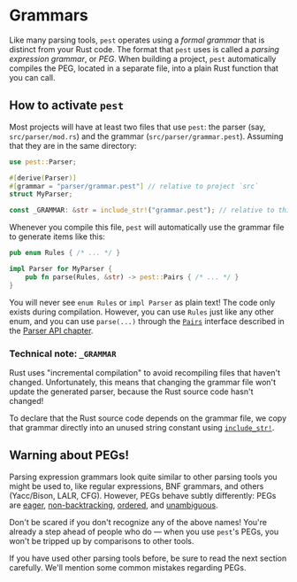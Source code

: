 # Grammars

Like many parsing tools, `pest` operates using a *formal grammar* that is
distinct from your Rust code. The format that `pest` uses is called a *parsing
expression grammar*, or *PEG*. When building a project, `pest` automatically
compiles the PEG, located in a separate file, into a plain Rust function that
you can call.

## How to activate `pest`

Most projects will have at least two files that use `pest`: the parser (say,
`src/parser/mod.rs`) and the grammar (`src/parser/grammar.pest`). Assuming that
they are in the same directory:

```rust
use pest::Parser;

#[derive(Parser)]
#[grammar = "parser/grammar.pest"] // relative to project `src`
struct MyParser;

const _GRAMMAR: &str = include_str!("grammar.pest"); // relative to this file
```

Whenever you compile this file, `pest` will automatically use the grammar file
to generate items like this:

```rust
pub enum Rules { /* ... */ }

impl Parser for MyParser {
    pub fn parse(Rules, &str) -> pest::Pairs { /* ... */ }
}
```

You will never see `enum Rules` or `impl Parser` as plain text! The code only
exists during compilation. However, you can use `Rules` just like any other
enum, and you can use `parse(...)` through the [`Pairs`] interface described in
the [Parser API chapter](../parser_api.html).

### Technical note: `_GRAMMAR`

Rust uses "incremental compilation" to avoid recompiling files that haven't
changed. Unfortunately, this means that changing the grammar file won't update
the generated parser, because the Rust source code hasn't changed!

To declare that the Rust source code depends on the grammar file, we copy that
grammar directly into an unused string constant using [`include_str!`].

## Warning about PEGs!

Parsing expression grammars look quite similar to other parsing tools you might
be used to, like regular expressions, BNF grammars, and others (Yacc/Bison,
LALR, CFG). However, PEGs behave subtly differently: PEGs are [eager],
[non-backtracking], [ordered], and [unambiguous].

Don't be scared if you don't recognize any of the above names! You're already a
step ahead of people who do &mdash; when you use `pest`'s PEGs, you won't be
tripped up by comparisons to other tools.

If you have used other parsing tools before, be sure to read the next section
carefully. We'll mention some common mistakes regarding PEGs.

[`Pairs`]: https://docs.rs/pest/2.0/pest/iterators/struct.Pairs.html
[`include_str!`]: https://doc.rust-lang.org/std/macro.include_str.html
[eager]: peg.html#eagerness
[non-backtracking]: peg.html#non-backtracking
[ordered]: peg.html#ordered-choice
[unambiguous]: peg.html#unambiguous
